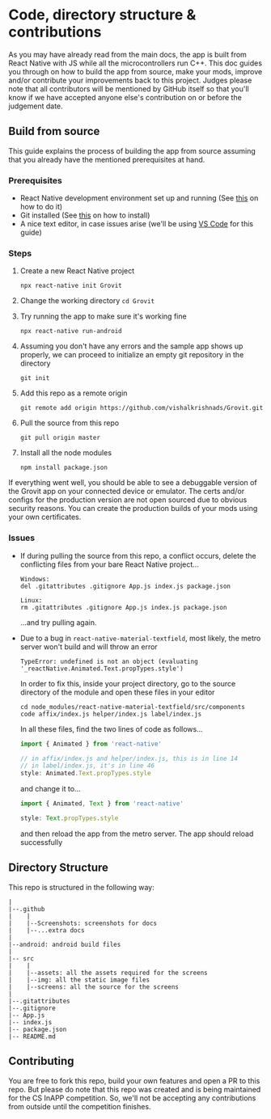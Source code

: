 # Code, directory structure & contributions

As you may have already read from the main docs, the app is built from React Native with JS while all the microcontrollers run C++. This doc guides you through on how to build the app from source, make your mods, improve and/or contribute your improvements back to this project. Judges please note that all contributors will be mentioned by GitHub itself so that you'll know if we have accepted anyone else's contribution on or before the judgement date.

## Build from source

This guide explains the process of building the app from source assuming that you already have the mentioned prerequisites at hand.

### Prerequisites
* React Native development environment set up and running (See [this](https://reactnative.dev/docs/environment-setup#development-os) on how to do it)
* Git installed (See [this](https://git-scm.com/downloads) on how to install)
* A nice text editor, in case issues arise (we'll be using [VS Code](https://code.visualstudio.com/) for this guide)
### Steps
1. Create a new React Native project

    ```
    npx react-native init Grovit
    ```
2. Change the working directory `cd Grovit`
3. Try running the app to make sure it's working fine

    ```
    npx react-native run-android
    ```
4. Assuming you don't have any errors and the sample app shows up properly, we can proceed to initialize an empty git repository in the directory

    ```
    git init
    ```
5. Add this repo as a remote origin

    ```
    git remote add origin https://github.com/vishalkrishnads/Grovit.git
    ```
6. Pull the source from this repo

    ```
    git pull origin master
    ```
7. Install all the node modules

    ```
    npm install package.json
    ```
If everything went well, you should be able to see a debuggable version of the Grovit app on your connected device or emulator. The certs and/or configs for the production version are not open sourced due to obvious security reasons. You can create the production builds of your mods using your own certificates.

### Issues
* If during pulling the source from this repo, a conflict occurs, delete the conflicting files from your bare React Native project...
  ```
  Windows:
  del .gitattributes .gitignore App.js index.js package.json

  Linux:
  rm .gitattributes .gitignore App.js index.js package.json
  ```
  ...and try pulling again.

* Due to a bug in `react-native-material-textfield`, most likely, the metro server won't build and will throw an error

    ```
    TypeError: undefined is not an object (evaluating '_reactNative.Animated.Text.propTypes.style')
    ```
  In order to fix this, inside your project directory, go to the source directory of the module and open these files in your editor
  
    ```
    cd node_modules/react-native-material-textfield/src/components
    code affix/index.js helper/index.js label/index.js
    ```
  In all these files, find the two lines of code as follows...
  
    ```javascript
    import { Animated } from 'react-native'

    // in affix/index.js and helper/index.js, this is in line 14
    // in label/index.js, it's in line 46
    style: Animated.Text.propTypes.style
    ```
  and change it to...
  
    ```javascript
    import { Animated, Text } from 'react-native'

    style: Text.propTypes.style
    ```
  and then reload the app from the metro server. The app should reload successfully
  
## Directory Structure
This repo is structured in the following way:
```
|
|--.github
|    |
|    |--Screenshots: screenshots for docs
|    |--...extra docs
|
|--android: android build files
|
|-- src
|    |
|    |--assets: all the assets required for the screens
|    |--img: all the static image files
|    |--screens: all the source for the screens
|
|--.gitattributes
|--.gitignore
|-- App.js
|-- index.js
|-- package.json
|-- README.md
```

## Contributing
You are free to fork this repo, build your own features and open a PR to this repo. But please do note that this repo was created and is being maintained for the CS InAPP competition. So, we'll not be accepting any contributions from outside until the competition finishes.
